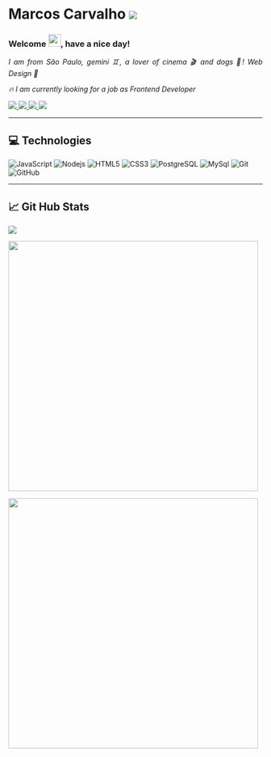 
 
 <h1> Marcos Carvalho  <img src="https://komarev.com/ghpvc/?username=MVGC1989&Profile+Views&labelColor=000000&style=plastic&color=000000" /> </h1>
 
 <h3 align = "justify"> Welcome <img src="https://media.giphy.com/media/hvRJCLFzcasrR4ia7z/giphy.gif" width="25px">, have a nice day!</h3>
 

<p align = "justify"><i> I am from São Paulo, gemini ♊, a lover of cinema 🎬 and dogs 🐶! Web Design 🖤</i></p>
<p align = "justify"><i> 🔥 I am currently looking for a job as Frontend Developer</i></p>


<p align="left">
  <a href="mailto:mailto:mvgc1989@gmail.com">
     <img src="https://img.shields.io/badge/-mvgc1989@gmail.com-c14438?style=plastic&color=black&logo=Gmail&logoColor=white&link=mailto:mvgc1989@gmail.com" />
  </a>

  <a href="https://www.linkedin.com/in/mvgc89/" target="_blank">
    <img src="https://img.shields.io/badge/-Marcos Carvalho-blue?style=plastic&logo=Linkedin&color=black&logoColor=white&link=https://www.linkedin.com/in/mvgc89/" />
  </a>

<a href="https://mvgc1989.github.io/Meu-Site/index.html" target="_blank">
    <img src="https://img.shields.io/badge/Site-Marcos Carvalho-1f425f.svg?style=plastic&color=black" />
 </a>
 
  
 <a href="">
    <img src="https://img.shields.io/badge/-Marcos Carvalho%235597-000000?style=plastic&logo=Discord&logoColor=white"/>
 </a>

</p>

  ___

 <h2>💻 Technologies </h2>

 ![JavaScript](https://img.shields.io/badge/-JavaScript-black?style=plastic&logo=javascript&logoColor=white)
 ![Nodejs](https://img.shields.io/badge/-Nodejs-black?style=plastic&logo=Node.js&logoColor=white)
 ![HTML5](https://img.shields.io/badge/-HTML5-black?style=plastic&logo=html5&logoColor=white)
 ![CSS3](https://img.shields.io/badge/-CSS3-black?style=plastic&logo=css3)
 ![PostgreSQL](https://img.shields.io/badge/-PostgreSQL-black?style=plastic&logo=postgresql)
 ![MySql](https://img.shields.io/badge/-MySql-black?style=plastic&logo=mysql&logoColor=white)
 ![Git](https://img.shields.io/badge/-Git-black?style=plastic&logo=git&logoColor=white)
 ![GitHub](https://img.shields.io/badge/-GitHub-181717?style=plastic&logo=github)
 
  ___
 
<h2> 📈 Git Hub Stats</h2>

<a href="https://github.com/MVGC1989?tab=followers" target="_blank">
    <img src="https://img.shields.io/github/followers/MVGC1989.svg?style=social&label=Follow&maxAge=2592000"/>
</a>


<img align="center"
width="495px"
  src="https://github-readme-stats.vercel.app/api?username=MVGC1989&theme=dark&show_icons=true&count_private=true&custom_title=Marcos Carvalho's%20GitHub Status&hide=issues&title_color=ffffff&icon_color=f7df1e&text_color=ffffff&bg_color=010409&hide_border=true"/>
  
<img align="rigth"
width="495px"
  src="https://github-readme-stats.vercel.app/api/top-langs/?username=MVGC1989&title_color=ffffff&text_color=ffffff&layout=compact&hide_border=true&bg_color=010409"
/>

  


